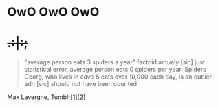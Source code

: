 # OwO OwO OwO
# ~~.:|:;~~

> "average person eats 3 spiders a year" factoid actualy [sic] just statistical error. average person eats 0 spiders per year. Spiders Georg, who lives in cave & eats over 10,000 each day, is an outlier adn [sic] should not have been counted

Max Lavergne, Tumblr[[1](https://web.archive.org/web/20230320105121/https://reallyreallyreallytrying.tumblr.com/post/40033025233/average-person-eats-3-spiders-a-year-factoid)][[2](https://web.archive.org/web/20210726210808/https://www.dailydot.com/parsec/fandom/tumblr-2013-year-in-review/)]
